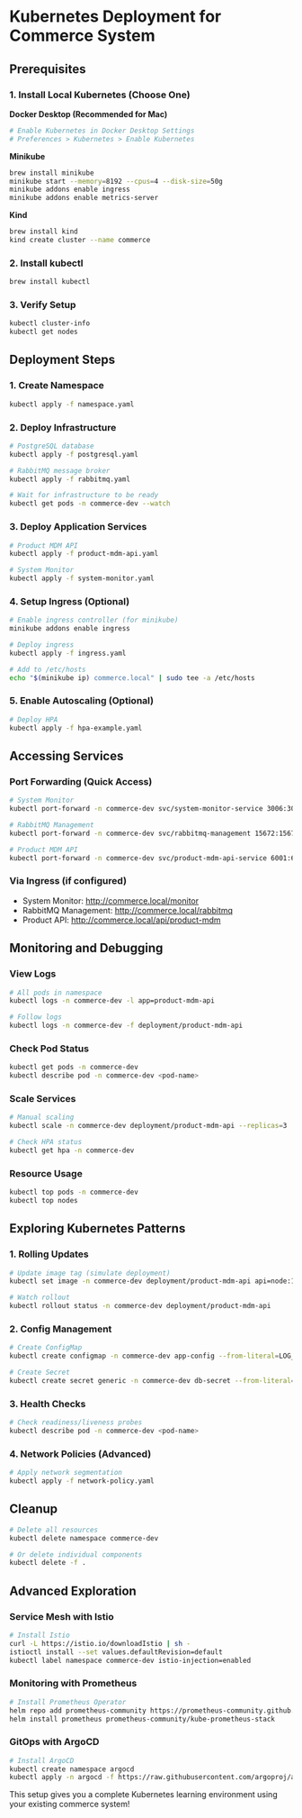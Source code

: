 # Kubernetes Deployment for Commerce System

## Prerequisites

### 1. Install Local Kubernetes (Choose One)

**Docker Desktop (Recommended for Mac)**
```bash
# Enable Kubernetes in Docker Desktop Settings
# Preferences > Kubernetes > Enable Kubernetes
```

**Minikube**
```bash
brew install minikube
minikube start --memory=8192 --cpus=4 --disk-size=50g
minikube addons enable ingress
minikube addons enable metrics-server
```

**Kind**
```bash
brew install kind
kind create cluster --name commerce
```

### 2. Install kubectl
```bash
brew install kubectl
```

### 3. Verify Setup
```bash
kubectl cluster-info
kubectl get nodes
```

## Deployment Steps

### 1. Create Namespace
```bash
kubectl apply -f namespace.yaml
```

### 2. Deploy Infrastructure
```bash
# PostgreSQL database
kubectl apply -f postgresql.yaml

# RabbitMQ message broker
kubectl apply -f rabbitmq.yaml

# Wait for infrastructure to be ready
kubectl get pods -n commerce-dev --watch
```

### 3. Deploy Application Services
```bash
# Product MDM API
kubectl apply -f product-mdm-api.yaml

# System Monitor
kubectl apply -f system-monitor.yaml
```

### 4. Setup Ingress (Optional)
```bash
# Enable ingress controller (for minikube)
minikube addons enable ingress

# Deploy ingress
kubectl apply -f ingress.yaml

# Add to /etc/hosts
echo "$(minikube ip) commerce.local" | sudo tee -a /etc/hosts
```

### 5. Enable Autoscaling (Optional)
```bash
# Deploy HPA
kubectl apply -f hpa-example.yaml
```

## Accessing Services

### Port Forwarding (Quick Access)
```bash
# System Monitor
kubectl port-forward -n commerce-dev svc/system-monitor-service 3006:3006

# RabbitMQ Management
kubectl port-forward -n commerce-dev svc/rabbitmq-management 15672:15672

# Product MDM API
kubectl port-forward -n commerce-dev svc/product-mdm-api-service 6001:6001
```

### Via Ingress (if configured)
- System Monitor: http://commerce.local/monitor
- RabbitMQ Management: http://commerce.local/rabbitmq
- Product API: http://commerce.local/api/product-mdm

## Monitoring and Debugging

### View Logs
```bash
# All pods in namespace
kubectl logs -n commerce-dev -l app=product-mdm-api

# Follow logs
kubectl logs -n commerce-dev -f deployment/product-mdm-api
```

### Check Pod Status
```bash
kubectl get pods -n commerce-dev
kubectl describe pod -n commerce-dev <pod-name>
```

### Scale Services
```bash
# Manual scaling
kubectl scale -n commerce-dev deployment/product-mdm-api --replicas=3

# Check HPA status
kubectl get hpa -n commerce-dev
```

### Resource Usage
```bash
kubectl top pods -n commerce-dev
kubectl top nodes
```

## Exploring Kubernetes Patterns

### 1. Rolling Updates
```bash
# Update image tag (simulate deployment)
kubectl set image -n commerce-dev deployment/product-mdm-api api=node:19-alpine

# Watch rollout
kubectl rollout status -n commerce-dev deployment/product-mdm-api
```

### 2. Config Management
```bash
# Create ConfigMap
kubectl create configmap -n commerce-dev app-config --from-literal=LOG_LEVEL=debug

# Create Secret
kubectl create secret generic -n commerce-dev db-secret --from-literal=password=supersecret
```

### 3. Health Checks
```bash
# Check readiness/liveness probes
kubectl describe pod -n commerce-dev <pod-name>
```

### 4. Network Policies (Advanced)
```bash
# Apply network segmentation
kubectl apply -f network-policy.yaml
```

## Cleanup

```bash
# Delete all resources
kubectl delete namespace commerce-dev

# Or delete individual components
kubectl delete -f .
```

## Advanced Exploration

### Service Mesh with Istio
```bash
# Install Istio
curl -L https://istio.io/downloadIstio | sh -
istioctl install --set values.defaultRevision=default
kubectl label namespace commerce-dev istio-injection=enabled
```

### Monitoring with Prometheus
```bash
# Install Prometheus Operator
helm repo add prometheus-community https://prometheus-community.github.io/helm-charts
helm install prometheus prometheus-community/kube-prometheus-stack
```

### GitOps with ArgoCD
```bash
# Install ArgoCD
kubectl create namespace argocd
kubectl apply -n argocd -f https://raw.githubusercontent.com/argoproj/argo-cd/stable/manifests/install.yaml
```

This setup gives you a complete Kubernetes learning environment using your existing commerce system!